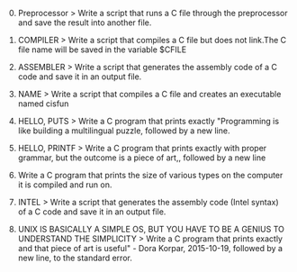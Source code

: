 0. Preprocessor > Write a script that runs a C file through the preprocessor and save the result into another file.

1. COMPILER > Write a script that compiles a C file but does not link.The C file name will be saved in the variable $CFILE

2. ASSEMBLER > Write a script that generates the assembly code of a C code and save it in an output file.

3. NAME > Write a script that compiles a C file and creates an executable named cisfun

4. HELLO, PUTS > Write a C program that prints exactly "Programming is like building a multilingual puzzle, followed by a new line.

5. HELLO, PRINTF > Write a C program that prints exactly with proper grammar, but the outcome is a piece of art,, followed by a new line

6. Write a C program that prints the size of various types on the computer it is compiled and run on.

7. INTEL > Write a script that generates the assembly code (Intel syntax) of a C code and save it in an output file.

8. UNIX IS BASICALLY A SIMPLE OS, BUT YOU HAVE TO BE A GENIUS TO UNDERSTAND THE SIMPLICITY > Write a C program that prints exactly and that piece of art is useful" - Dora Korpar, 2015-10-19, followed by a new line, to the standard error.









